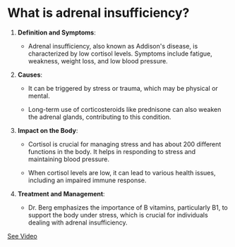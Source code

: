 # What is adrenal insufficiency?

1. **Definition and Symptoms**:

    - Adrenal insufficiency, also known as Addison's disease, is characterized by low cortisol levels. Symptoms include fatigue, weakness, weight loss, and low blood pressure.

2. **Causes**:

    - It can be triggered by stress or trauma, which may be physical or mental.

    - Long-term use of corticosteroids like prednisone can also weaken the adrenal glands, contributing to this condition.

3. **Impact on the Body**:

    - Cortisol is crucial for managing stress and has about 200 different functions in the body. It helps in responding to stress and maintaining blood pressure.

    - When cortisol levels are low, it can lead to various health issues, including an impaired immune response.

4. **Treatment and Management**:

    - Dr. Berg emphasizes the importance of B vitamins, particularly B1, to support the body under stress, which is crucial for individuals dealing with adrenal insufficiency.

 [See Video](https://www.youtube.com/embed/V-pktwBVeBw)